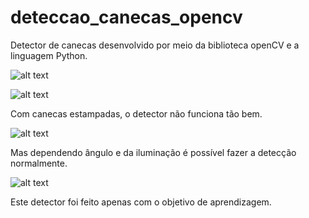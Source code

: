 # deteccao_canecas_opencv

Detector de canecas desenvolvido por meio da biblioteca openCV e a linguagem Python.

![alt text](https://github.com/LissandraRodrigues/deteccao_canecas_opencv/blob/master/Exemplo_1.png?raw=true)

![alt text](https://github.com/LissandraRodrigues/deteccao_canecas_opencv/blob/master/Exemplo_2.png?raw=true)

Com canecas estampadas, o detector não funciona tão bem.

![alt text](https://github.com/LissandraRodrigues/deteccao_canecas_opencv/blob/master/Exemplo_3.png?raw=true)

Mas dependendo ângulo e da iluminação é possível fazer a detecção normalmente.

![alt text](https://github.com/LissandraRodrigues/deteccao_canecas_opencv/blob/master/Exemplo_4.png?raw=true)

Este detector foi feito apenas com o objetivo de aprendizagem.

